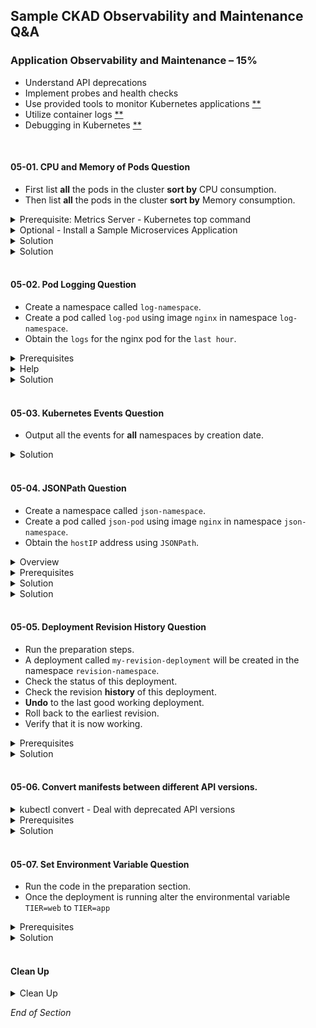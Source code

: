 ## Sample CKAD Observability and Maintenance Q&A

### Application Observability and Maintenance – 15%

- Understand API deprecations
- Implement probes and health checks
- Use provided tools to monitor Kubernetes applications [\*\*](https://github.com/jamesbuckett/ckad-questions/blob/main/05-ckad-observability-maintenance.md#05-01-first-list-all-the-pods-in-the-cluster-by-cpu-consumption-then-list-all-the-pods-in-the-cluster-by-memory-consumption)
- Utilize container logs [\*\*](https://github.com/jamesbuckett/ckad-questions/blob/main/05-ckad-observability-maintenance.md#05-02-create-a-pod-called-log-pod-using-image-nginx-in-namespace-log-namespace-create-the-namespace-obtain-the-logs-for-the-nginx-pod-for-the-last-hour)
- Debugging in Kubernetes [\*\*](https://github.com/jamesbuckett/ckad-questions/blob/main/05-ckad-observability-maintenance.md#05-04-create-a-pod-called-json-pod-using-image-nginx-in-namespace-json-namespace-create-the-namespace-obtain-the-hostip-address-using-jsonpath)
<br />


#### 05-01. CPU and Memory of Pods Question
* First list **all** the pods in the cluster **sort by** CPU consumption. 
* Then list **all** the pods in the cluster **sort by** Memory consumption.

<details class="faq box"><summary>Prerequisite: Metrics Server - Kubernetes top command</summary>
<p>

Metrics Server installs into Kubernetes

By default the metrics server required for the `kubectl top` command is not present on Docker Desktop.

Please install the [metrics server](https://github.com/kubernetes-sigs/metrics-server) with the following command:

```bash
kubectl apply -f https://github.com/kubernetes-sigs/metrics-server/releases/latest/download/components.yaml
```

```bash
kubectl patch deployment metrics-server -n kube-system --type 'json' -p '[{"op": "add", "path": "/spec/template/spec/containers/0/args/-", "value": "--kubelet-insecure-tls"}]'
```

</p>
</details>

<details class="faq box"><summary>Optional - Install a Sample Microservices Application</summary>
<p>

This application is useful to see CPU and Memory for a [microservices application](https://github.com/GoogleCloudPlatform/microservices-demo).

```bash
kubectl create ns ns-demo
kubectl apply -n ns-demo -f "https://raw.githubusercontent.com/GoogleCloudPlatform/microservices-demo/master/release/kubernetes-manifests.yaml"
kubectl wait -n ns-demo deploy frontend --for condition=Available --timeout=90s
```
</p>
</details>

<details class="faq box"><summary>Solution</summary>
<p>

```bash
clear
# Requires metrics server to be installed and working
# Similar to Linux top command but for pods
kubectl top pods -A --sort-by=cpu | more
```

Output:

```console
NAMESPACE                 NAME                                                    CPU(cores)   MEMORY(bytes)
default                   falco-pxf8g                                             51m 👈👈👈   55Mi
ns-loki                   loki-release-prometheus-server-6d4f4df478-9z2f8         38m          356Mi
ns-demo                   adservice-68444cb46c-jvc86                              23m          202Mi
ns-loki                   loki-release-promtail-prvvn                             13m          34Mi
ns-demo                   recommendationservice-b4cf8f489-xwv49                   13m          69Mi
...
```

</p>
</details>

<details class="faq box"><summary>Solution</summary>
<p>

##### Solution

```bash
clear
# Requires metrics server to be installed and working
# Similar to Linux top command but for pods
kubectl top pods -A --sort-by=memory | more
```

Output:

```console
NAMESPACE                 NAME                                                    CPU(cores)   MEMORY(bytes)
ns-loki                   loki-release-prometheus-server-6d4f4df478-9z2f8         11m          356Mi 👈👈👈
ns-demo                   adservice-68444cb46c-jvc86                              20m          202Mi
kube-system               cilium-gcnbl                                            6m           165Mi
kube-system               cilium-htrth                                            18m          163Mi
kube-system               cilium-8h6vd                                            5m           162Mi
kube-system               cilium-ml27n                                            11m          161Mi
...
```

</p>
</details>
<br />

#### 05-02. Pod Logging Question
* Create a namespace called `log-namespace`. 
* Create a pod called `log-pod` using image `nginx` in namespace `log-namespace`. 
* Obtain the `logs` for the nginx pod for the `last hour`.

<details class="faq box"><summary>Prerequisites</summary>
<p>

```bash
mkdir -p ~/ckad/
clear
kubectl create namespace log-namespace
kubectl run log-pod --image=nginx -n log-namespace
kubectl config set-context --current --namespace=log-namespace
kubectl get all
```

</p>
</details>

<details class="faq box"><summary>Help</summary>
<p>

```bash
clear
kubectl logs -h | more
```

Output:

```console
Examples:
  # Return snapshot logs from pod nginx with only one container
  kubectl logs nginx

  # Return snapshot logs from pod nginx with multi containers
  kubectl logs nginx --all-containers=true

  # Return snapshot logs from all containers in pods defined by label app=nginx
  kubectl logs -l app=nginx --all-containers=true

  # Return snapshot of previous terminated ruby container logs from pod web-1
  kubectl logs -p -c ruby web-1

  # Begin streaming the logs of the ruby container in pod web-1
  kubectl logs -f -c ruby web-1

  # Begin streaming the logs from all containers in pods defined by label app=nginx
  kubectl logs -f -l app=nginx --all-containers=true

  # Display only the most recent 20 lines of output in pod nginx
  kubectl logs --tail=20 nginx

  # Show all logs from pod nginx written in the last hour
  kubectl logs --since=1h nginx 👈👈👈 This example matches most closely to the question: for the `last hour`

  # Show logs from a kubelet with an expired serving certificate
  kubectl logs --insecure-skip-tls-verify-backend nginx

  # Return snapshot logs from first container of a job named hello
  kubectl logs job/hello

  # Return snapshot logs from container nginx-1 of a deployment named nginx
  kubectl logs deployment/nginx -c nginx-1
```

</p>
</details>

<details class="faq box"><summary>Solution</summary>
<p>

```bash
clear
# Straight forward match in the examples
kubectl logs --since=1h log-pod
```

</p>
</details>
<br />

#### 05-03. Kubernetes Events Question
* Output all the events for **all** namespaces by creation date.

<details class="faq box"><summary>Solution</summary>
<p>

kubernetes.io bookmark: [Viewing, finding resources](https://kubernetes.io/docs/reference/kubectl/cheatsheet/#viewing-finding-resources)

```bash
clear
kubectl get events -A --sort-by=.metadata.creationTimestamp
```

</p>
</details>
<br />

#### 05-04. JSONPath Question
* Create a namespace called `json-namespace`. 
* Create a pod called `json-pod` using image `nginx` in namespace `json-namespace`. 
* Obtain the `hostIP` address using `JSONPath`.

<details class="faq box"><summary>Overview</summary>
<p>

![08-json-path](https://user-images.githubusercontent.com/18049790/141224991-a6e64661-685d-4b4f-8868-97dab51ad356.jpg)

</p>
</details>

<details class="faq box"><summary>Prerequisites</summary>
<p>

```bash
clear
kubectl create namespace json-namespace
kubectl config set-context --current --namespace=json-namespace
kubectl run json-pod --image=nginx 
kubectl get all
```

</p>
</details>

<details class="faq box"><summary>Solution</summary>
<p>

```bash
clear
# kubectl explain pod.spec --recursive
# kubectl explain pod.status --recursive
kubectl explain pod.status | more
```

Output:

```console
KIND:     Pod
VERSION:  v1

RESOURCE: status <Object> 👈👈👈 First element: =.status

DESCRIPTION:
Most recently observed status of the pod. This data may not be up to date.
Populated by the system. Read-only. More info:
https://git.k8s.io/community/contributors/devel/sig-architecture/api-conventions.md#spec-and-status

     PodStatus represents information about the status of a pod. Status may
     trail the actual state of a system, especially if the node that hosts the
     pod cannot contact the control plane.

FIELDS:
conditions <[]Object>
Current service state of pod. More info:
https://kubernetes.io/docs/concepts/workloads/pods/pod-lifecycle#pod-conditions

containerStatuses <[]Object>
The list has one entry per container in the manifest. Each entry is
currently the output of `docker inspect`. More info:
https://kubernetes.io/docs/concepts/workloads/pods/pod-lifecycle#pod-and-container-status

ephemeralContainerStatuses <[]Object>
Status for any ephemeral containers that have run in this pod. This field
is alpha-level and is only populated by servers that enable the
EphemeralContainers feature.

hostIP <string> 👈👈👈 Second element: =.status.hostIP
IP address of the host to which the pod is assigned. Empty if not yet
scheduled.

```

</p>
</details>

<details class="faq box"><summary>Solution</summary>
<p>

Construct the search query to `hostIP`.

kubernetes.io bookmark:[JSONPath Support](https://kubernetes.io/docs/reference/kubectl/jsonpath/)

```bash
kubectl get pod json-pod -o jsonpath={.status.hostIP}
```
OR
```bash
kubectl get pod json-pod -o jsonpath={..hostIP}
```

</p>
</details>
<br />

#### 05-05. Deployment Revision History Question
* Run the preparation steps. 
* A deployment called `my-revision-deployment` will be created in the namespace `revision-namespace`. 
* Check the status of this deployment. 
* Check the revision **history** of this deployment. 
* **Undo** to the last good working deployment. 
* Roll back to the earliest revision. 
* Verify that it is now working.

<details class="faq box"><summary>Prerequisites</summary>
<p>

```bash
clear
kubectl create namespace revision-namespace
kubectl config set-context --current --namespace=revision-namespace
kubectl create deployment my-revision-deployment --image=nginx:1.18.0 --replicas=2
kubectl rollout status deployment my-revision-deployment
kubectl set image deployment.apps/my-revision-deployment nginx=nginx:1.19.0 --record
kubectl rollout status deployment my-revision-deployment
kubectl set image deployment.apps/my-revision-deployment nginx=nginx:1.20.0 --record
kubectl rollout status deployment my-revision-deployment
kubectl set image deployment.apps/my-revision-deployment nginx=ngin:1.21.0 --record
clear
```

</p>
</details>

<details class="faq box"><summary>Solution</summary>
<p>

```bash
clear
#Situational Awareness 
kubectl get all 
```

```bash
# Examine events from Deployment 
kubectl describe deployment.apps/my-revision-deployment
```

```bash
# Get Deployment Revisions
kubectl rollout history deployment.apps/my-revision-deployment
```

```bash
# Fix the immediate problem
kubectl rollout undo deployment.apps/my-revision-deployment
```

```bash
# Go back further to an earlier revision
kubectl rollout undo deployment.apps/my-revision-deployment --to-revision=2
```

</p>
</details>
<br />

#### 05-06. Convert manifests between different API versions.

<details class="faq box"><summary>kubectl convert - Deal with deprecated API versions</summary>
<p>

Search for `kubectl` ` convert` ` install` and scroll until you find the `Install kubectl convert plugin` section for installation instructions.

The `kubectl convert` plugin installs into WSL Linux

Please install the [`kubectl convert` plugin](https://kubernetes.io/docs/tasks/tools/install-kubectl-linux/#install-kubectl-convert-plugin) with the following commands:

```bash
curl -LO https://dl.k8s.io/release/$(curl -L -s https://dl.k8s.io/release/stable.txt)/bin/linux/amd64/kubectl-convert
curl -LO "https://dl.k8s.io/$(curl -L -s https://dl.k8s.io/release/stable.txt)/bin/linux/amd64/kubectl-convert.sha256"
echo "$(<kubectl-convert.sha256) kubectl-convert" | sha256sum --check
sudo install -o root -g root -m 0755 kubectl-convert /usr/local/bin/kubectl-convert
kubectl convert --help
```

</p>
</details>

<details class="faq box"><summary>Prerequisites</summary>
<p>

Typical API deprecated warning message:
```console
Warning: policy/v1beta1 PodDisruptionBudget is deprecated in v1.21+, unavailable in v1.25+; use policy/v1 PodDisruptionBudget
poddisruptionbudget.policy/calico-kube-controllers created
```

```bash
vi ~/ckad/06-04-beta-ingress.yml
```

```yaml
apiVersion: networking.k8s.io/v1beta1
kind: Ingress
metadata:
  name: my-ingress #👈👈👈 Change: `my-ingress`
  annotations:
    nginx.ingress.kubernetes.io/rewrite-target: /
spec:
  rules:
  - http:
      paths:
      - path: / #👈👈👈 Change
        pathType: Prefix
        backend:
          service:
            name: my-service #👈👈👈 Change: `my-service`
            port:
              number: 8080 #👈👈👈 Change: --port=8080
```

</p>
</details>

<details class="faq box"><summary>Solution</summary>
<p>

kubernetes.io bookmark: [Migrate to non-deprecated APIs](https://kubernetes.io/docs/reference/using-api/deprecation-guide/#migrate-to-non-deprecated-apis)

```bash
kubectl-convert -f ~/ckad/06-04-beta-ingress.yml --output-version networking.k8s.io/v1
```

Output:

```console
apiVersion: networking.k8s.io/v1
kind: Ingress
metadata:
  annotations:
    nginx.ingress.kubernetes.io/rewrite-target: /
  creationTimestamp: null
  name: my-ingress
spec:
  rules:
  - http:
      paths:
      - backend: {}
        path: /
        pathType: Prefix
status:
  loadBalancer: {}
```

</p>
</details>
<br />


#### 05-07. Set Environment Variable Question
* Run the code in the preparation section. 
* Once the deployment is running alter the environmental variable `TIER=web` to `TIER=app`


<details class="faq box"><summary>Prerequisites</summary>
<p>

```bash
cat << EOF | kubectl apply -f -
apiVersion: v1
kind: Namespace
metadata:
  creationTimestamp: null
  name: set-env-namespace
---
apiVersion: apps/v1
kind: Deployment
metadata:
  name: nginx-deployment
  namespace: set-env-namespace
  labels:
    app: nginx
spec:
  replicas: 3
  selector:
    matchLabels:
      app: nginx
  template:
    metadata:
      labels:
        app: nginx        
    spec:
      containers:
      - name: nginx
        image: nginx:1.14.2
        ports:
        - containerPort: 80
        env:
        - name: TIER
          value: web
EOF
```

```bash
kubectl config set-context --current --namespace=set-env-namespace
kubectl get all
```

</p>
</details>

<details class="faq box"><summary>Solution</summary>
<p>

```bash
# Describe the Deployment 
kubectl describe deployment.apps nginx-deployment | grep -i env -A 1
```

```bash
# Set the env using kubectl set env 
kubectl set env deployment.apps nginx-deployment TIER=app
```

```bash
# Describe the Deployment 
kubectl describe deployment.apps nginx-deployment | grep -i env -A 1
```

</p>
</details>
<br />

#### Clean Up

<details class="faq box"><summary>Clean Up</summary>
<p>

```bash
yes | rm -R ~/ckad/
kubectl delete ns json-namespace --force
kubectl delete ns log-namespace --force
kubectl delete ns revision-namespace --force
```

</p>
</details>

_End of Section_
